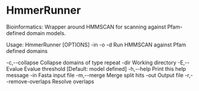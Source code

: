 HmmerRunner
===========
Bioinformatics: Wrapper around HMMSCAN for scanning against Pfam-defined domain models.

Usage: HmmerRunner [OPTIONS] -in <infile> -o <outfile> -d <workingdir>
Run HMMSCAN against Pfam defined domains

 -c,--collapse          Collapse domains of type repeat
 -dir <directory>       Working directory
 -E,--Evalue <arg>      Evalue threshold [Default: model defined]
 -h,--help              Print this help message
 -in <file>             Fasta input file
 -m,--merge             Merge split hits
 -out <file>            Output file
 -r,--remove-overlaps   Resolve overlaps